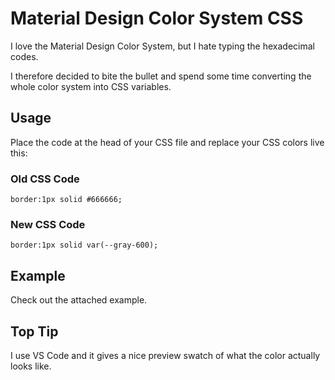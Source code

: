 # Material Design Color System CSS

I love the Material Design Color System, but I hate typing the hexadecimal codes. 

I therefore decided to bite the bullet and spend some time converting the whole color system into CSS variables.

## Usage

Place the code at the head of your CSS file and replace your CSS colors live this:

### Old CSS Code
`border:1px solid #666666;`

### New CSS Code
`border:1px solid var(--gray-600);`

## Example
Check out the attached example.

## Top Tip
I use VS Code and it gives a nice preview swatch of what the color actually looks like.
